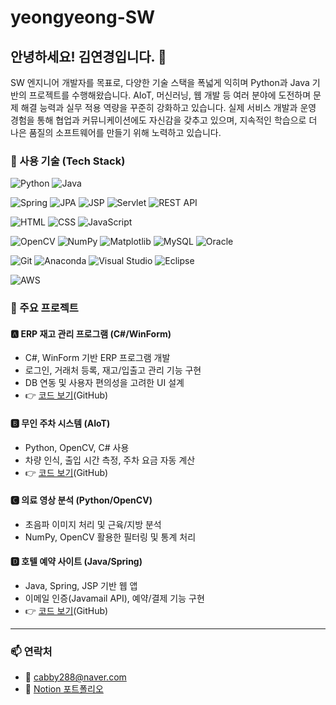 # yeongyeong-SW

## 안녕하세요! 김연경입니다. 👋

SW 엔지니어 개발자를 목표로, 다양한 기술 스택을 폭넓게 익히며 Python과 Java 기반의 프로젝트를 수행해왔습니다.
AIoT, 머신러닝, 웹 개발 등 여러 분야에 도전하며 문제 해결 능력과 실무 적용 역량을 꾸준히 강화하고 있습니다.
실제 서비스 개발과 운영 경험을 통해 협업과 커뮤니케이션에도 자신감을 갖추고 있으며, 지속적인 학습으로 더 나은 품질의 소프트웨어를 만들기 위해 노력하고 있습니다.


### 🧰 사용 기술 (Tech Stack)

<!-- Language -->
![Python](https://img.shields.io/badge/Python-3776AB?style=flat&logo=python&logoColor=white)
![Java](https://img.shields.io/badge/Java-007396?style=flat&logo=java&logoColor=white)

<!-- Backend & Frameworks -->
![Spring](https://img.shields.io/badge/Spring-6DB33F?style=flat&logo=spring&logoColor=white)
![JPA](https://img.shields.io/badge/JPA-9B1D20?style=flat&logo=hibernate&logoColor=white)
![JSP](https://img.shields.io/badge/JSP-FB7A14?style=flat&logo=java&logoColor=white)
![Servlet](https://img.shields.io/badge/Servlet-6A4E26?style=flat&logo=java&logoColor=white)
![REST API](https://img.shields.io/badge/REST%20API-02569B?style=flat&logo=protocols&logoColor=white)

<!-- Frontend -->
![HTML](https://img.shields.io/badge/HTML-E34F26?style=flat&logo=html5&logoColor=white)
![CSS](https://img.shields.io/badge/CSS-1572B6?style=flat&logo=css3&logoColor=white)
![JavaScript](https://img.shields.io/badge/JavaScript-F7DF1E?style=flat&logo=javascript&logoColor=black)

<!-- Data / ML -->
![OpenCV](https://img.shields.io/badge/OpenCV-5C3EE8?style=flat&logo=opencv&logoColor=white)
![NumPy](https://img.shields.io/badge/NumPy-013243?style=flat&logo=numpy&logoColor=white)
![Matplotlib](https://img.shields.io/badge/Matplotlib-003B57?style=flat&logo=matplotlib&logoColor=white)
![MySQL](https://img.shields.io/badge/MySQL-4479A1?style=flat&logo=mysql&logoColor=white)
![Oracle](https://img.shields.io/badge/Oracle-F80000?style=flat&logo=oracle&logoColor=white)

<!-- Tools -->
![Git](https://img.shields.io/badge/Git-F05032?style=flat&logo=git&logoColor=white)
![Anaconda](https://img.shields.io/badge/Anaconda-44A833?style=flat&logo=anaconda&logoColor=white)
![Visual Studio](https://img.shields.io/badge/Visual_Studio-5C2D91?style=flat&logo=visualstudio&logoColor=white)
![Eclipse](https://img.shields.io/badge/Eclipse-2C2255?style=flat&logo=eclipse&logoColor=white)

<!-- Cloud -->
![AWS](https://img.shields.io/badge/AWS-232F3E?style=flat&logo=amazon-aws&logoColor=white)


### 💼 주요 프로젝트

#### 🅰 ERP 재고 관리 프로그램 (C#/WinForm)
- C#, WinForm 기반 ERP 프로그램 개발
- 로그인, 거래처 등록, 재고/입출고 관리 기능 구현
- DB 연동 및 사용자 편의성을 고려한 UI 설계
- 👉 [코드 보기](https://github.com/yeongyeong-kim/ERP.git)(GitHub)



#### 🅱 무인 주차 시스템 (AIoT)
- Python, OpenCV, C# 사용
- 차량 인식, 출입 시간 측정, 주차 요금 자동 계산
- 👉 [코드 보기](https://github.com/yeongyeong-kim/Smart-Parking-System.git)(GitHub)
  

#### 🅲 의료 영상 분석 (Python/OpenCV)
- 초음파 이미지 처리 및 근육/지방 분석
- NumPy, OpenCV 활용한 필터링 및 통계 처리


#### 🅳 호텔 예약 사이트 (Java/Spring)
- Java, Spring, JSP 기반 웹 앱
- 이메일 인증(Javamail API), 예약/결제 기능 구현
- 👉 [코드 보기](https://github.com/yeongyeong-kim/Backrooms_spring.git)(GitHub)


---
### 📫 연락처
- 📧 cabby288@naver.com
- 📝 [Notion 포트폴리오](https://www.notion.so/SW-22c27d9ee13380b08d9fd0054050be77?source=copy_link)
